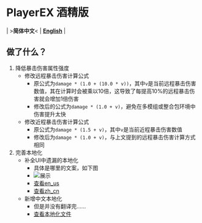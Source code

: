 # PlayerEX 酒精版

| >**简体中文**< | [**English**](README-en.md) |

## 做了什么？

1. 降低暴击伤害属性强度
   - 修改远程暴击伤害计算公式
      - 原公式为`damage * (1.0 + (10.0 * v))`，其中`v`是当前远程暴击伤害数值，其在计算时会被乘以10倍，这导致了每提高10%的远程暴击伤害就会增加1倍伤害
      - 修改后的公式为`damage * (1.0 + v)`，避免在多模组或整合包环境中伤害提升太快
   - 修改近程暴击伤害计算公式
      - 原公式为`damage * (1.5 + v)`，其中`v`是当前近程暴击伤害数值
      - 修改后为`damage * (1.0 + v)`，与上文提到的远程暴击伤害计算方式相同
2. 完善本地化
   - 补全UI中遗漏的本地化
      - 具体是哪里的文案，如下图
      - ![展示](https://s2.loli.net/2025/06/02/ajRNJfgmtz2sdnZ.png)
      - [查看en_us](src/main/resources/assets/playerex/lang/en_us.json#L259)
      - [查看zh_cn](src/main/resources/assets/playerex/lang/zh_cn.json#L83)
   - 新增中文本地化
      - 但是并没有翻译完……
      - [查看本地化文件](src/main/resources/assets/playerex/lang/zh_cn.json)
